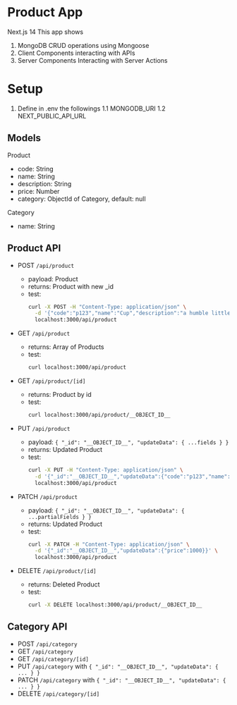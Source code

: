 # Product App
Next.js 14
This app shows
1. MongoDB CRUD operations using Mongoose
2. Client Components interacting with APIs
3. Server Components Interacting with Server Actions

# Setup
1. Define in .env the followings
1.1 MONGODB_URI
1.2 NEXT_PUBLIC_API_URL

## Models

Product
- code: String
- name: String
- description: String
- price: Number
- category: ObjectId of Category, default: null

Category
- name: String

## Product API

- POST `/api/product`
  - payload: Product
  - returns: Product with new _id
  - test:
    ```bash
    curl -X POST -H "Content-Type: application/json" \
      -d '{"code":"p123","name":"Cup","description":"a humble little cup","price":10}' \
      localhost:3000/api/product
    ```

- GET `/api/product`
  - returns: Array of Products
  - test:
    ```bash
    curl localhost:3000/api/product
    ```

- GET `/api/product/[id]`
  - returns: Product by id
  - test:
    ```bash
    curl localhost:3000/api/product/__OBJECT_ID__
    ```

- PUT `/api/product`
  - payload: `{ "_id": "__OBJECT_ID__", "updateData": { ...fields } }`
  - returns: Updated Product
  - test:
    ```bash
    curl -X PUT -H "Content-Type: application/json" \
      -d '{"_id":"__OBJECT_ID__","updateData":{"code":"p123","name":"Big Cup","description":"a massive cup","price":1000}}' \
      localhost:3000/api/product
    ```

- PATCH `/api/product`
  - payload: `{ "_id": "__OBJECT_ID__", "updateData": { ...partialFields } }`
  - returns: Updated Product
  - test:
    ```bash
    curl -X PATCH -H "Content-Type: application/json" \
      -d '{"_id":"__OBJECT_ID__","updateData":{"price":1000}}' \
      localhost:3000/api/product
    ```

- DELETE `/api/product/[id]`
  - returns: Deleted Product
  - test:
    ```bash
    curl -X DELETE localhost:3000/api/product/__OBJECT_ID__
    ```

## Category API

- POST `/api/category`
- GET `/api/category`
- GET `/api/category/[id]`
- PUT `/api/category` with `{ "_id": "__OBJECT_ID__", "updateData": { ... } }`
- PATCH `/api/category` with `{ "_id": "__OBJECT_ID__", "updateData": { ... } }`
- DELETE `/api/category/[id]`